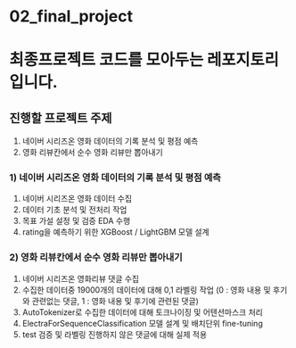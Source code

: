 # 02_final_project

# 최종프로젝트 코드를 모아두는 레포지토리입니다.
## 진행할 프로젝트 주제 
1) 네이버 시리즈온 영화 데이터의 기록 분석 및 평점 예측
2) 영화 리뷰칸에서 순수 영화 리뷰만 뽑아내기

### 1) 네이버 시리즈온 영화 데이터의 기록 분석 및 평점 예측
  1. 네이버 시리즈온 영화 데이터 수집
  2. 데이터 기초 분석 및 전처리 작업
  3. 목표 가설 설정 및 검증 EDA 수행
  4. rating을 예측하기 위한 XGBoost / LightGBM 모델 설계

### 2) 영화 리뷰칸에서 순수 영화 리뷰만 뽑아내기
  1. 네이버 시리즈온 영화리뷰 댓글 수집
  2. 수집한 데이터중 19000개의 데이터에 대해 0,1 라벨링 작업 (0 : 영화 내용 및 후기와 관련없는 댓글, 1 : 영화 내용 및 후기에 관련된 댓글)
  3. AutoTokenizer로 수집한 데이터에 대해 토크나이징 및 어텐션마스크 처리
  4. ElectraForSequenceClassification 모델 설계 및 배치단위 fine-tuning
  5. test 검증 및 라벨링 진행하지 않은 댓글에 대해 실제 적용
